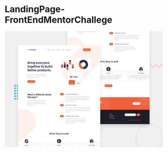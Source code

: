 # LandingPage-FrontEndMentorChallege
<img src="https://github.com/DaniloMereles/LandingPage-FrontEndMentorChallege/blob/master/app/src/design/desktop-preview.jpg"/>

